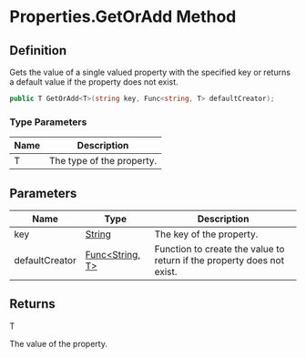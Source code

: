 # Properties.GetOrAdd Method
## Definition

Gets the value of a single valued property with the specified key or returns a default value if the property does not exist.

```c#
public T GetOrAdd<T>(string key, Func<string, T> defaultCreator);
```

### Type Parameters

| Name | Description |
| ---- | ----------- |
| T | The type of the property. |

## Parameters

| Name | Type | Description |
| ---- | ---- | ----------- |
| key | [String](https://learn.microsoft.com/en-gb/dotnet/api/System.String) | The key of the property. |
| defaultCreator | [Func&lt;String, T&gt;](https://learn.microsoft.com/en-gb/dotnet/api/System.Func-2) | Function to create the value to return if the property does not exist. |

## Returns

T

The value of the property.
